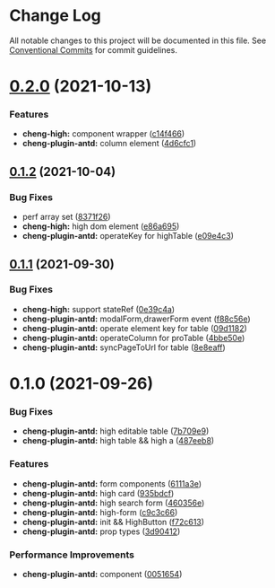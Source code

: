 # Change Log

All notable changes to this project will be documented in this file.
See [Conventional Commits](https://conventionalcommits.org) for commit guidelines.

# [0.2.0](https://github.com/zxeryu/react-start/compare/@react-start/cheng-plugin-antd@0.1.2...@react-start/cheng-plugin-antd@0.2.0) (2021-10-13)

### Features

- **cheng-high:** component wrapper ([c14f466](https://github.com/zxeryu/react-start/commit/c14f4660e7800abf05fb734f3a62f6b399204dfe))
- **cheng-plugin-antd:** column element ([4d6cfc1](https://github.com/zxeryu/react-start/commit/4d6cfc188a8ac4241e53e6f736ab8314609e4908))

## [0.1.2](https://github.com/zxeryu/react-start/compare/@react-start/cheng-plugin-antd@0.1.1...@react-start/cheng-plugin-antd@0.1.2) (2021-10-04)

### Bug Fixes

- perf array set ([8371f26](https://github.com/zxeryu/react-start/commit/8371f2631c794daaaea14edc07faa3e2526a04de))
- **cheng-high:** high dom element ([e86a695](https://github.com/zxeryu/react-start/commit/e86a695a1ec3da21d229a4e5b852d7423aa6cdd4))
- **cheng-plugin-antd:** operateKey for highTable ([e09e4c3](https://github.com/zxeryu/react-start/commit/e09e4c31a8fae6f40ce0f58ddc7c66c01198bdbd))

## [0.1.1](https://github.com/zxeryu/react-start/compare/@react-start/cheng-plugin-antd@0.1.0...@react-start/cheng-plugin-antd@0.1.1) (2021-09-30)

### Bug Fixes

- **cheng-high:** support stateRef ([0e39c4a](https://github.com/zxeryu/react-start/commit/0e39c4ab4dac796c58f230e1b8d0a48762ef0fdf))
- **cheng-plugin-antd:** modalForm,drawerForm event ([f88c56e](https://github.com/zxeryu/react-start/commit/f88c56e86d18cdc2796d28fdefb48724738957f5))
- **cheng-plugin-antd:** operate element key for table ([09d1182](https://github.com/zxeryu/react-start/commit/09d118261beebf3d4f779b8c2fa0f7ba2807a24e))
- **cheng-plugin-antd:** operateColumn for proTable ([4bbe50e](https://github.com/zxeryu/react-start/commit/4bbe50e786d36e6413d3f82d01c29372830bd7d7))
- **cheng-plugin-antd:** syncPageToUrl for table ([8e8eaff](https://github.com/zxeryu/react-start/commit/8e8eaff2bf4f0332cc536fb4ed99ee33f70c90a0))

# 0.1.0 (2021-09-26)

### Bug Fixes

- **cheng-plugin-antd:** high editable table ([7b709e9](https://github.com/zxeryu/react-start/commit/7b709e9fd7f449d1b31104800f661842fa4368bf))
- **cheng-plugin-antd:** high table && high a ([487eeb8](https://github.com/zxeryu/react-start/commit/487eeb85b8dc5ef37c5c79c5b94e33cbfacd3734))

### Features

- **cheng-plugin-antd:** form components ([6111a3e](https://github.com/zxeryu/react-start/commit/6111a3e761ecaf637cf141ff7b05ceeb070ce6d9))
- **cheng-plugin-antd:** high card ([935bdcf](https://github.com/zxeryu/react-start/commit/935bdcffa63c8040f137485a15d57003c1e95a8b))
- **cheng-plugin-antd:** high search form ([460356e](https://github.com/zxeryu/react-start/commit/460356ec839a15ef465262316ef8564d6ec63d15))
- **cheng-plugin-antd:** high-form ([c9c3c66](https://github.com/zxeryu/react-start/commit/c9c3c6645f6ded196746b49b918a172ad59d4819))
- **cheng-plugin-antd:** init && HighButton ([f72c613](https://github.com/zxeryu/react-start/commit/f72c61348cf1e4642ceb54d157202cbb952acb86))
- **cheng-plugin-antd:** prop types ([3d90412](https://github.com/zxeryu/react-start/commit/3d9041263c1ee2e0dffd0a47145d111a1460e9af))

### Performance Improvements

- **cheng-plugin-antd:** component ([0051654](https://github.com/zxeryu/react-start/commit/0051654d80a08b36b04cdeddd275f6d06e1f1015))
